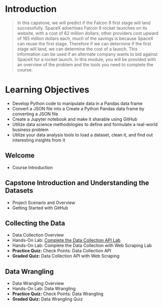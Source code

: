  # Introduction
 > In this capstone, we will predict if the Falcon 9 first stage will land successfully. SpaceX advertises Falcon 9 rocket launches on its website, with a cost of 62 million dollars; other providers cost upward of 165 million dollars each, much of the savings is because SpaceX can reuse the first stage. Therefore if we can determine if the first stage will land, we can determine the cost of a launch. This information can be used if an alternate company wants to bid against SpaceX for a rocket launch. In this module, you will be provided with an overview of the problem and the tools you need to complete the course.
# Learning Objectives
- Develop Python code to manipulate data in a Pandas data frame
- Convert a JSON file into a Create a Python Pandas data frame by converting a JSON file
- Create a Jupyter notebook and make it sharable using GitHub
- Utilize data science methodologies to define and formulate a real-world business problem
- Utilize your data analysis tools to load a dataset, clean it, and find out interesting insights from it
## Welcome
- Course Introduction
## Capstone Introduction and Understanding the Datasets
- Project Scenario and Overview
- Getting Started with GitHub
## Collecting the Data
- Data Collection Overview
- Hands-On Lab: [Complete the Data Collection API Lab](https://github.com/KailaniBailey/IBM-Data-Science-Professional-Certificate/blob/main/10.%20Applied%20Data%20Science%20Capstone/Week%201%3A%20Introduction/jupyter-labs-spacex-data-collection-api.ipynb)
- Hands-On Lab: Complete the Data Collection with Web Scraping Lab
- **Practice Quiz:** Check Points: Data Collection API
- **Graded Quiz:** Data Collection API with Web Scraping
## Data Wrangling
- Data Wrangling Overview
- Hands-On Lab: Data Wrangling
- **Practice Quiz:** Check Points: Data Wrangling
- **Graded Quiz:** Data Wrangling Quiz
